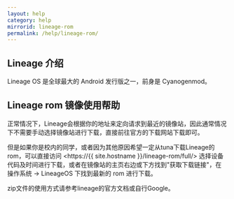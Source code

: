```yaml
---
layout: help
category: help
mirrorid: lineage-rom
permalink: /help/lineage-rom/
---
```


## Lineage 介绍

Lineage OS 是全球最大的 Android 发行版之一，前身是 Cyanogenmod。

## Lineage rom 镜像使用帮助

正常情况下，Lineage会根据你的地址来定向请求到最近的镜像站，因此通常情况下不需要手动选择镜像站进行下载，直接前往官方的下载网站下载即可。

但是如果你是校内的同学，或者因为其他原因希望一定从tuna下载Lineage的rom，可以直接访问 <https://{{ site.hostname }}/lineage-rom/full/> 选择设备代码及时间进行下载，或者在镜像站的主页右边或下方找到"获取下载链接"，在 操作系统 -> LineageOS 下找到最新的 rom 进行下载。

zip文件的使用方式请参考lineage的官方文档或自行Google。
